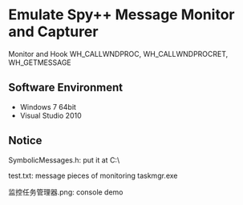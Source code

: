 # Emulate Spy++ Message Monitor and Capturer
Monitor and Hook WH_CALLWNDPROC, WH_CALLWNDPROCRET, WH_GETMESSAGE 

## Software Environment
* Windows 7 64bit
* Visual Studio 2010

## Notice
SymbolicMessages.h: put it at C:\\

test.txt: message pieces of monitoring taskmgr.exe

监控任务管理器.png: console demo

